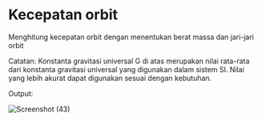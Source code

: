# Kecepatan orbit


Menghitung kecepatan orbit dengan menentukan berat massa dan jari-jari orbit


Catatan: Konstanta gravitasi universal G di atas merupakan nilai rata-rata dari konstanta gravitasi universal yang digunakan dalam sistem SI. Nilai yang lebih akurat dapat digunakan sesuai dengan kebutuhan.


Output:


![Screenshot (43)](https://user-images.githubusercontent.com/90950617/206697899-3e51568a-b743-4b87-9602-0fb763a7fbbb.png)

